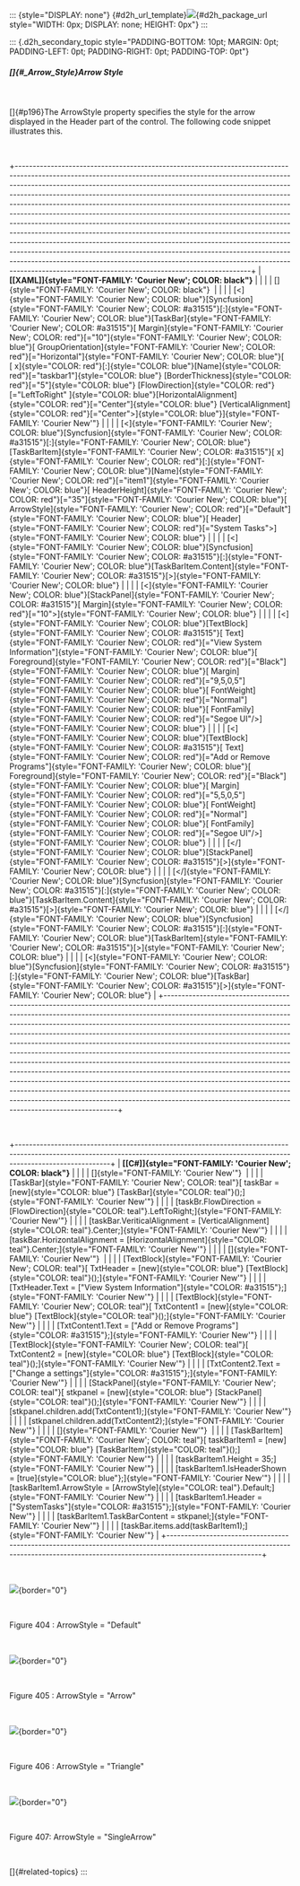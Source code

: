 ::: {style="DISPLAY: none"}
[](ms-xhelp:///?Id=d2h_url_template){#d2h_url_template}![](!package_url!){#d2h_package_url style="WIDTH: 0px; DISPLAY: none; HEIGHT: 0px"}
:::

::: {.d2h_secondary_topic style="PADDING-BOTTOM: 10pt; MARGIN: 0pt; PADDING-LEFT: 0pt; PADDING-RIGHT: 0pt; PADDING-TOP: 0pt"}
##### []{#_Arrow_Style}Arrow Style

 

[]{#p196}The ArrowStyle property specifies the style for the arrow displayed in the Header part of the control. The following code snippet illustrates this.

 

+-----------------------------------------------------------------------------------------------------------------------------------------------------------------------------------------------------------------------------------------------------------------------------------------------------------------------------------------------------------------------------------------------------------------------------------------------------------------------------------------------------------------------------------------------------------------------------------------------------------------------------------------------------------------------------------------------------------------------------------------------------------------------------------------------------------------------------------------------------------------------------------------------------------------------------------------------------------+
| **[\[XAML\]]{style="FONT-FAMILY: 'Courier New'; COLOR: black"}**                                                                                                                                                                                                                                                                                                                                                                                                                                                                                                                                                                                                                                                                                                                                                                                                                                                                                          |
|                                                                                                                                                                                                                                                                                                                                                                                                                                                                                                                                                                                                                                                                                                                                                                                                                                                                                                                                                           |
| []{style="FONT-FAMILY: 'Courier New'; COLOR: black"}                                                                                                                                                                                                                                                                                                                                                                                                                                                                                                                                                                                                                                                                                                                                                                                                                                                                                                      |
|                                                                                                                                                                                                                                                                                                                                                                                                                                                                                                                                                                                                                                                                                                                                                                                                                                                                                                                                                           |
| [\<]{style="FONT-FAMILY: 'Courier New'; COLOR: blue"}[Syncfusion]{style="FONT-FAMILY: 'Courier New'; COLOR: #a31515"}[:]{style="FONT-FAMILY: 'Courier New'; COLOR: blue"}[TaskBar]{style="FONT-FAMILY: 'Courier New'; COLOR: #a31515"}[ Margin]{style="FONT-FAMILY: 'Courier New'; COLOR: red"}[=\"10\"]{style="FONT-FAMILY: 'Courier New'; COLOR: blue"}[ GroupOrientation]{style="FONT-FAMILY: 'Courier New'; COLOR: red"}[=\"Horizontal\"]{style="FONT-FAMILY: 'Courier New'; COLOR: blue"}[ [ x]{style="COLOR: red"}[:]{style="COLOR: blue"}[Name]{style="COLOR: red"}[=\"taskbar1\"]{style="COLOR: blue"} [BorderThickness]{style="COLOR: red"}[=\"5\"]{style="COLOR: blue"} [FlowDirection]{style="COLOR: red"}[=\"LeftToRight\" ]{style="COLOR: blue"}[HorizontalAlignment]{style="COLOR: red"}[=\"Center\"]{style="COLOR: blue"} [VerticalAlignment]{style="COLOR: red"}[=\"Center\"\>]{style="COLOR: blue"}]{style="FONT-FAMILY: 'Courier New'"} |
|                                                                                                                                                                                                                                                                                                                                                                                                                                                                                                                                                                                                                                                                                                                                                                                                                                                                                                                                                           |
| [\<]{style="FONT-FAMILY: 'Courier New'; COLOR: blue"}[Syncfusion]{style="FONT-FAMILY: 'Courier New'; COLOR: #a31515"}[:]{style="FONT-FAMILY: 'Courier New'; COLOR: blue"}[TaskBarItem]{style="FONT-FAMILY: 'Courier New'; COLOR: #a31515"}[ x]{style="FONT-FAMILY: 'Courier New'; COLOR: red"}[:]{style="FONT-FAMILY: 'Courier New'; COLOR: blue"}[Name]{style="FONT-FAMILY: 'Courier New'; COLOR: red"}[=\"item1\"]{style="FONT-FAMILY: 'Courier New'; COLOR: blue"}[ HeaderHeight]{style="FONT-FAMILY: 'Courier New'; COLOR: red"}[=\"35\"]{style="FONT-FAMILY: 'Courier New'; COLOR: blue"}[ ArrowStyle]{style="FONT-FAMILY: 'Courier New'; COLOR: red"}[=\"Default\"]{style="FONT-FAMILY: 'Courier New'; COLOR: blue"}[ Header]{style="FONT-FAMILY: 'Courier New'; COLOR: red"}[=\"System Tasks\"\>]{style="FONT-FAMILY: 'Courier New'; COLOR: blue"}                                                                                                 |
|                                                                                                                                                                                                                                                                                                                                                                                                                                                                                                                                                                                                                                                                                                                                                                                                                                                                                                                                                           |
| [\<]{style="FONT-FAMILY: 'Courier New'; COLOR: blue"}[Syncfusion]{style="FONT-FAMILY: 'Courier New'; COLOR: #a31515"}[:]{style="FONT-FAMILY: 'Courier New'; COLOR: blue"}[TaskBarItem.Content]{style="FONT-FAMILY: 'Courier New'; COLOR: #a31515"}[\>]{style="FONT-FAMILY: 'Courier New'; COLOR: blue"}                                                                                                                                                                                                                                                                                                                                                                                                                                                                                                                                                                                                                                                   |
|                                                                                                                                                                                                                                                                                                                                                                                                                                                                                                                                                                                                                                                                                                                                                                                                                                                                                                                                                           |
| [\<]{style="FONT-FAMILY: 'Courier New'; COLOR: blue"}[StackPanel]{style="FONT-FAMILY: 'Courier New'; COLOR: #a31515"}[ Margin]{style="FONT-FAMILY: 'Courier New'; COLOR: red"}[=\"10\"\>]{style="FONT-FAMILY: 'Courier New'; COLOR: blue"}                                                                                                                                                                                                                                                                                                                                                                                                                                                                                                                                                                                                                                                                                                                |
|                                                                                                                                                                                                                                                                                                                                                                                                                                                                                                                                                                                                                                                                                                                                                                                                                                                                                                                                                           |
| [\<]{style="FONT-FAMILY: 'Courier New'; COLOR: blue"}[TextBlock]{style="FONT-FAMILY: 'Courier New'; COLOR: #a31515"}[ Text]{style="FONT-FAMILY: 'Courier New'; COLOR: red"}[=\"View System Information\"]{style="FONT-FAMILY: 'Courier New'; COLOR: blue"}[ Foreground]{style="FONT-FAMILY: 'Courier New'; COLOR: red"}[=\"Black\"]{style="FONT-FAMILY: 'Courier New'; COLOR: blue"}[ Margin]{style="FONT-FAMILY: 'Courier New'; COLOR: red"}[=\"9,5,0,5\"]{style="FONT-FAMILY: 'Courier New'; COLOR: blue"}[ FontWeight]{style="FONT-FAMILY: 'Courier New'; COLOR: red"}[=\"Normal\"]{style="FONT-FAMILY: 'Courier New'; COLOR: blue"}[ FontFamily]{style="FONT-FAMILY: 'Courier New'; COLOR: red"}[=\"Segoe UI\"/\>]{style="FONT-FAMILY: 'Courier New'; COLOR: blue"}                                                                                                                                                                                   |
|                                                                                                                                                                                                                                                                                                                                                                                                                                                                                                                                                                                                                                                                                                                                                                                                                                                                                                                                                           |
| [\<]{style="FONT-FAMILY: 'Courier New'; COLOR: blue"}[TextBlock]{style="FONT-FAMILY: 'Courier New'; COLOR: #a31515"}[ Text]{style="FONT-FAMILY: 'Courier New'; COLOR: red"}[=\"Add or Remove Programs\"]{style="FONT-FAMILY: 'Courier New'; COLOR: blue"}[ Foreground]{style="FONT-FAMILY: 'Courier New'; COLOR: red"}[=\"Black\"]{style="FONT-FAMILY: 'Courier New'; COLOR: blue"}[ Margin]{style="FONT-FAMILY: 'Courier New'; COLOR: red"}[=\"5,5,0,5\"]{style="FONT-FAMILY: 'Courier New'; COLOR: blue"}[ FontWeight]{style="FONT-FAMILY: 'Courier New'; COLOR: red"}[=\"Normal\"]{style="FONT-FAMILY: 'Courier New'; COLOR: blue"}[ FontFamily]{style="FONT-FAMILY: 'Courier New'; COLOR: red"}[=\"Segoe UI\"/\>]{style="FONT-FAMILY: 'Courier New'; COLOR: blue"}                                                                                                                                                                                    |
|                                                                                                                                                                                                                                                                                                                                                                                                                                                                                                                                                                                                                                                                                                                                                                                                                                                                                                                                                           |
| [\</]{style="FONT-FAMILY: 'Courier New'; COLOR: blue"}[StackPanel]{style="FONT-FAMILY: 'Courier New'; COLOR: #a31515"}[\>]{style="FONT-FAMILY: 'Courier New'; COLOR: blue"}                                                                                                                                                                                                                                                                                                                                                                                                                                                                                                                                                                                                                                                                                                                                                                               |
|                                                                                                                                                                                                                                                                                                                                                                                                                                                                                                                                                                                                                                                                                                                                                                                                                                                                                                                                                           |
| [\</]{style="FONT-FAMILY: 'Courier New'; COLOR: blue"}[Syncfusion]{style="FONT-FAMILY: 'Courier New'; COLOR: #a31515"}[:]{style="FONT-FAMILY: 'Courier New'; COLOR: blue"}[TaskBarItem.Content]{style="FONT-FAMILY: 'Courier New'; COLOR: #a31515"}[\>]{style="FONT-FAMILY: 'Courier New'; COLOR: blue"}                                                                                                                                                                                                                                                                                                                                                                                                                                                                                                                                                                                                                                                  |
|                                                                                                                                                                                                                                                                                                                                                                                                                                                                                                                                                                                                                                                                                                                                                                                                                                                                                                                                                           |
| [\</]{style="FONT-FAMILY: 'Courier New'; COLOR: blue"}[Syncfusion]{style="FONT-FAMILY: 'Courier New'; COLOR: #a31515"}[:]{style="FONT-FAMILY: 'Courier New'; COLOR: blue"}[TaskBarItem]{style="FONT-FAMILY: 'Courier New'; COLOR: #a31515"}[\>]{style="FONT-FAMILY: 'Courier New'; COLOR: blue"}                                                                                                                                                                                                                                                                                                                                                                                                                                                                                                                                                                                                                                                          |
|                                                                                                                                                                                                                                                                                                                                                                                                                                                                                                                                                                                                                                                                                                                                                                                                                                                                                                                                                           |
| [\<]{style="FONT-FAMILY: 'Courier New'; COLOR: blue"}[Syncfusion]{style="FONT-FAMILY: 'Courier New'; COLOR: #a31515"}[:]{style="FONT-FAMILY: 'Courier New'; COLOR: blue"}[TaskBar]{style="FONT-FAMILY: 'Courier New'; COLOR: #a31515"}[\>]{style="FONT-FAMILY: 'Courier New'; COLOR: blue"}                                                                                                                                                                                                                                                                                                                                                                                                                                                                                                                                                                                                                                                               |
+-----------------------------------------------------------------------------------------------------------------------------------------------------------------------------------------------------------------------------------------------------------------------------------------------------------------------------------------------------------------------------------------------------------------------------------------------------------------------------------------------------------------------------------------------------------------------------------------------------------------------------------------------------------------------------------------------------------------------------------------------------------------------------------------------------------------------------------------------------------------------------------------------------------------------------------------------------------+

 

+--------------------------------------------------------------------------------------------------------------------------------------------------------------------------------------+
| **[\[C#\]]{style="FONT-FAMILY: 'Courier New'; COLOR: black"}**                                                                                                                       |
|                                                                                                                                                                                      |
| []{style="FONT-FAMILY: 'Courier New'"}                                                                                                                                               |
|                                                                                                                                                                                      |
| [TaskBar]{style="FONT-FAMILY: 'Courier New'; COLOR: teal"}[ taskBar = [new]{style="COLOR: blue"} [TaskBar]{style="COLOR: teal"}();]{style="FONT-FAMILY: 'Courier New'"}              |
|                                                                                                                                                                                      |
| [taskBr.FlowDirection = [FlowDirection]{style="COLOR: teal"}.LeftToRight;]{style="FONT-FAMILY: 'Courier New'"}                                                                       |
|                                                                                                                                                                                      |
| [taskBar.VeriticalAlignment = [VerticalAlignment]{style="COLOR: teal"}.Center;]{style="FONT-FAMILY: 'Courier New'"}                                                                  |
|                                                                                                                                                                                      |
| [taskBar.HorizontalAlignment = [HorizontalAlignment]{style="COLOR: teal"}.Center;]{style="FONT-FAMILY: 'Courier New'"}                                                               |
|                                                                                                                                                                                      |
| []{style="FONT-FAMILY: 'Courier New'"}                                                                                                                                               |
|                                                                                                                                                                                      |
| [TextBlock]{style="FONT-FAMILY: 'Courier New'; COLOR: teal"}[ TxtHeader = [new]{style="COLOR: blue"} [TextBlock]{style="COLOR: teal"}();]{style="FONT-FAMILY: 'Courier New'"}        |
|                                                                                                                                                                                      |
| [TxtHeader.Text = [\"View System Information\"]{style="COLOR: #a31515"};]{style="FONT-FAMILY: 'Courier New'"}                                                                        |
|                                                                                                                                                                                      |
| [TextBlock]{style="FONT-FAMILY: 'Courier New'; COLOR: teal"}[ TxtContent1 = [new]{style="COLOR: blue"} [TextBlock]{style="COLOR: teal"}();]{style="FONT-FAMILY: 'Courier New'"}      |
|                                                                                                                                                                                      |
| [TxtContent1.Text = [\"Add or Remove Programs\"]{style="COLOR: #a31515"};]{style="FONT-FAMILY: 'Courier New'"}                                                                       |
|                                                                                                                                                                                      |
| [TextBlock]{style="FONT-FAMILY: 'Courier New'; COLOR: teal"}[ TxtContent2 = [new]{style="COLOR: blue"} [TextBlock]{style="COLOR: teal"}();]{style="FONT-FAMILY: 'Courier New'"}      |
|                                                                                                                                                                                      |
| [TxtContent2.Text = [\"Change a settings\"]{style="COLOR: #a31515"};]{style="FONT-FAMILY: 'Courier New'"}                                                                            |
|                                                                                                                                                                                      |
| [StackPanel]{style="FONT-FAMILY: 'Courier New'; COLOR: teal"}[ stkpanel = [new]{style="COLOR: blue"} [StackPanel]{style="COLOR: teal"}();]{style="FONT-FAMILY: 'Courier New'"}       |
|                                                                                                                                                                                      |
| [stkpanel.children.add(TxtContent1);]{style="FONT-FAMILY: 'Courier New'"}                                                                                                            |
|                                                                                                                                                                                      |
| [stkpanel.children.add(TxtContent2);]{style="FONT-FAMILY: 'Courier New'"}                                                                                                            |
|                                                                                                                                                                                      |
| []{style="FONT-FAMILY: 'Courier New'"}                                                                                                                                               |
|                                                                                                                                                                                      |
| [TaskBarItem]{style="FONT-FAMILY: 'Courier New'; COLOR: teal"}[ taskBarItem1 = [new]{style="COLOR: blue"} [TaskBarItem]{style="COLOR: teal"}();]{style="FONT-FAMILY: 'Courier New'"} |
|                                                                                                                                                                                      |
| [taskBarItem1.Height = 35;]{style="FONT-FAMILY: 'Courier New'"}                                                                                                                      |
|                                                                                                                                                                                      |
| [taskBarItem1.IsHeaderShown = [true]{style="COLOR: blue"};]{style="FONT-FAMILY: 'Courier New'"}                                                                                      |
|                                                                                                                                                                                      |
| [taskBarItem1.ArrowStyle = [ArrowStyle]{style="COLOR: teal"}.Default;]{style="FONT-FAMILY: 'Courier New'"}                                                                           |
|                                                                                                                                                                                      |
| [taskBarItem1.Header = [\"SystemTasks\"]{style="COLOR: #a31515"};]{style="FONT-FAMILY: 'Courier New'"}                                                                               |
|                                                                                                                                                                                      |
| [taskBarItem1.TaskBarContent = stkpanel;]{style="FONT-FAMILY: 'Courier New'"}                                                                                                        |
|                                                                                                                                                                                      |
| [taskBar.items.add(taskBarItem1);]{style="FONT-FAMILY: 'Courier New'"}                                                                                                               |
+--------------------------------------------------------------------------------------------------------------------------------------------------------------------------------------+

 

![](../ImagesExt/image261_330.jpg){border="0"}

 

Figure 404 : ArrowStyle = \"Default\"

 

![](../ImagesExt/image261_331.jpg){border="0"}

 

Figure 405 : ArrowStyle = \"Arrow\"

 

![](../ImagesExt/image261_332.jpg){border="0"}

 

Figure 406 : ArrowStyle = \"Triangle\"

 

![](../ImagesExt/image261_333.jpg){border="0"}

 

Figure 407: ArrowStyle = \"SingleArrow\"

 

[]{#related-topics}
:::

